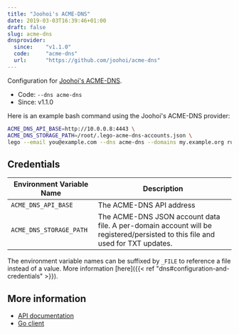```yaml
---
title: "Joohoi's ACME-DNS"
date: 2019-03-03T16:39:46+01:00
draft: false
slug: acme-dns
dnsprovider:
  since:    "v1.1.0"
  code:     "acme-dns"
  url:      "https://github.com/joohoi/acme-dns"
---
```


<!-- THIS DOCUMENTATION IS AUTO-GENERATED. PLEASE DO NOT EDIT. -->
<!-- providers/dns/acmedns/acmedns.toml -->
<!-- THIS DOCUMENTATION IS AUTO-GENERATED. PLEASE DO NOT EDIT. -->


Configuration for [Joohoi's ACME-DNS](https://github.com/joohoi/acme-dns).


<!--more-->

- Code: `--dns acme-dns`
- Since: v1.1.0


Here is an example bash command using the Joohoi's ACME-DNS provider:

```bash
ACME_DNS_API_BASE=http://10.0.0.8:4443 \
ACME_DNS_STORAGE_PATH=/root/.lego-acme-dns-accounts.json \
lego --email you@example.com --dns acme-dns --domains my.example.org run
```




## Credentials

| Environment Variable Name | Description |
|-----------------------|-------------|
| `ACME_DNS_API_BASE` | The ACME-DNS API address |
| `ACME_DNS_STORAGE_PATH` | The ACME-DNS JSON account data file. A per-domain account will be registered/persisted to this file and used for TXT updates. |

The environment variable names can be suffixed by `_FILE` to reference a file instead of a value.
More information [here]({{< ref "dns#configuration-and-credentials" >}}).






## More information

- [API documentation](https://github.com/joohoi/acme-dns#api)
- [Go client](https://github.com/cpu/goacmedns)

<!-- THIS DOCUMENTATION IS AUTO-GENERATED. PLEASE DO NOT EDIT. -->
<!-- providers/dns/acmedns/acmedns.toml -->
<!-- THIS DOCUMENTATION IS AUTO-GENERATED. PLEASE DO NOT EDIT. -->
